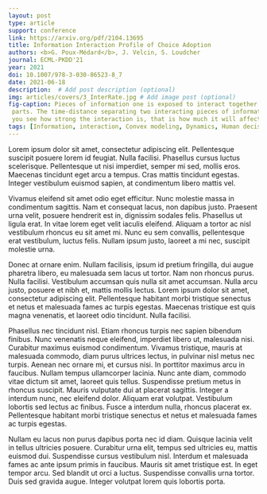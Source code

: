```yaml
---
layout: post
type: article
support: conference
link: https://arxiv.org/pdf/2104.13695
title: Information Interaction Profile of Choice Adoption
authors: <b>G. Poux-Médard</b>, J. Velcin, S. Loudcher
journal: ECML-PKDD'21
year: 2021
doi: 10.1007/978-3-030-86523-8_7
date: 2021-06-18
description:  # Add post description (optional)
img: articles/covers/3_InterRate.jpg # Add image post (optional)
fig-caption: Pieces of information one is exposed to interact together. Their combination influence a user in a different way than the sum of their
 parts. The time-distance separating two interacting pieces of information plays a role in the interaction strength. In this figure, 
 you see how strong the interaction is, that is how much it will affect a person's choice, with respect to time.
tags: [Information, interaction, Convex modeling, Dynamics, Human decision]
---
```



Lorem ipsum dolor sit amet, consectetur adipiscing elit. Pellentesque suscipit posuere lorem id feugiat. Nulla facilisi. Phasellus cursus luctus scelerisque. Pellentesque ut nisi imperdiet, semper mi sed, mollis eros. Maecenas tincidunt eget arcu a tempus. Cras mattis tincidunt egestas. Integer vestibulum euismod sapien, at condimentum libero mattis vel.

Vivamus eleifend sit amet odio eget efficitur. Nunc molestie massa in condimentum sagittis. Nam et consequat lacus, non dapibus justo. Praesent urna velit, posuere hendrerit est in, dignissim sodales felis. Phasellus ut ligula erat. In vitae lorem eget velit iaculis eleifend. Aliquam a tortor ac nisl vestibulum rhoncus eu sit amet mi. Nunc eu sem convallis, pellentesque erat vestibulum, luctus felis. Nullam ipsum justo, laoreet a mi nec, suscipit molestie urna.

Donec at ornare enim. Nullam facilisis, ipsum id pretium fringilla, dui augue pharetra libero, eu malesuada sem lacus ut tortor. Nam non rhoncus purus. Nulla facilisi. Vestibulum accumsan quis nulla sit amet accumsan. Nulla arcu justo, posuere et nibh et, mattis mollis lectus. Lorem ipsum dolor sit amet, consectetur adipiscing elit. Pellentesque habitant morbi tristique senectus et netus et malesuada fames ac turpis egestas. Maecenas tristique est quis magna venenatis, et laoreet odio tincidunt. Nulla facilisi.

Phasellus nec tincidunt nisl. Etiam rhoncus turpis nec sapien bibendum finibus. Nunc venenatis neque eleifend, imperdiet libero ut, malesuada nisi. Curabitur maximus euismod condimentum. Vivamus tristique, mauris at malesuada commodo, diam purus ultrices lectus, in pulvinar nisl metus nec turpis. Aenean nec ornare mi, et cursus nisi. In porttitor maximus arcu in faucibus. Nullam tempus ullamcorper lacinia. Nunc ante diam, commodo vitae dictum sit amet, laoreet quis tellus. Suspendisse pretium metus in rhoncus suscipit. Mauris vulputate dui at placerat sagittis. Integer a interdum nunc, nec eleifend dolor. Aliquam erat volutpat. Vestibulum lobortis sed lectus ac finibus. Fusce a interdum nulla, rhoncus placerat ex. Pellentesque habitant morbi tristique senectus et netus et malesuada fames ac turpis egestas.

Nullam eu lacus non purus dapibus porta nec id diam. Quisque lacinia velit in tellus ultricies posuere. Curabitur urna elit, tempus sed ultricies eu, mattis euismod dui. Suspendisse cursus vestibulum nisl. Interdum et malesuada fames ac ante ipsum primis in faucibus. Mauris sit amet tristique est. In eget tempor arcu. Sed blandit ut orci a luctus. Suspendisse convallis urna tortor. Duis sed gravida augue. Integer volutpat lorem quis lobortis porta.